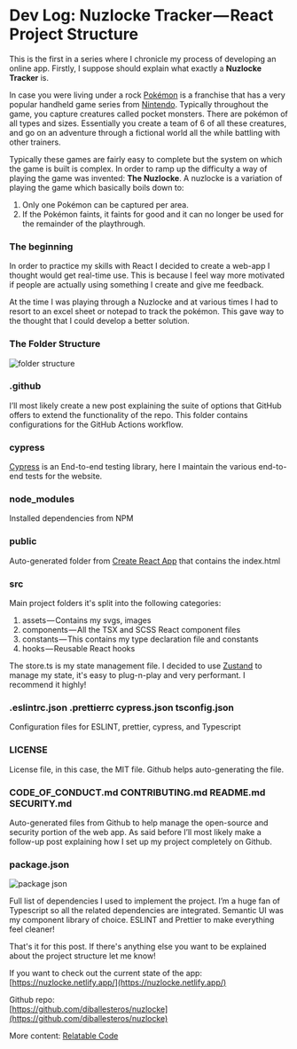 # Dev Log: Nuzlocke Tracker — React Project Structure

This is the first in a series where I chronicle my process of developing an online app. Firstly, I suppose should explain what exactly a **Nuzlocke Tracker**  is.

In case you were living under a rock [Pokémon](https://www.pokemon.com) is a franchise that has a very popular handheld game series from [Nintendo](https://www.nintendo.com/). Typically throughout the game, you capture creatures called pocket monsters. There are pokémon of all types and sizes. Essentially you create a team of 6 of all these creatures, and go on an adventure through a fictional world all the while battling with other trainers.

Typically these games are fairly easy to complete but the system on which the game is built is complex. In order to ramp up the difficulty a way of playing the game was invented: **The Nuzlocke**. A nuzlocke is a variation of playing the game which basically boils down to:

1. Only one Pokémon can be captured per area.
2. If the Pokémon faints, it faints for good and it can no longer be used for the remainder of the playthrough.

### The beginning

In order to practice my skills with React I decided to create a web-app I thought would get real-time use. This is because I feel way more motivated if people are actually using something I create and give me feedback.

At the time I was playing through a Nuzlocke and at various times I had to resort to an excel sheet or notepad to track the pokémon. This gave way to the thought that I could develop a better solution.

### The Folder Structure

![folder structure](https://cdn.hashnode.com/res/hashnode/image/upload/v1649267025574/Gv2pSy394.png)

### .github

I’ll most likely create a new post explaining the suite of options that GitHub offers to extend the functionality of the repo. This folder contains configurations for the GitHub Actions workflow.

### cypress

[Cypress](https://www.cypress.io/) is an End-to-end testing library, here I maintain the various end-to-end tests for the website.

### node\_modules

Installed dependencies from NPM

### public

Auto-generated folder from [Create React App](https://create-react-app.dev/) that contains the index.html

### src

Main project folders it's split into the following categories:

1. assets — Contains my svgs, images
2. components — All the TSX and SCSS React component files
3. constants — This contains my type declaration file and constants
4. hooks — Reusable React hooks

The store.ts is my state management file. I decided to use [Zustand](https://github.com/pmndrs/zustand) to manage my state, it's easy to plug-n-play and very performant. I recommend it highly!

### .eslintrc.json .prettierrc cypress.json tsconfig.json

Configuration files for ESLINT, prettier, cypress, and Typescript

### LICENSE

License file, in this case, the MIT file. Github helps auto-generating the file.

### CODE\_OF\_CONDUCT.md CONTRIBUTING.md README.md SECURITY.md

Auto-generated files from Github to help manage the open-source and security portion of the web app. As said before I’ll most likely make a follow-up post explaining how I set up my project completely on Github.

### package.json

![package json](https://cdn.hashnode.com/res/hashnode/image/upload/v1649267026857/7_YD7mWC-.png)

Full list of dependencies I used to implement the project. I’m a huge fan of Typescript so all the related dependencies are integrated. Semantic UI was my component library of choice. ESLINT and Prettier to make everything feel cleaner!

That's it for this post. If there's anything else you want to be explained about the project structure let me know!

If you want to check out the current state of the app:   
[https://nuzlocke.netlify.app/](https://nuzlocke.netlify.app/)

Github repo:  
[https://github.com/diballesteros/nuzlocke](https://github.com/diballesteros/nuzlocke)

More content: [Relatable Code](https://relatablecode.com)